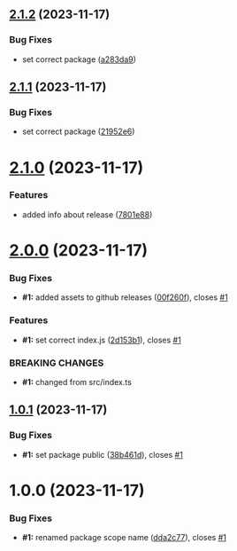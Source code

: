 ## [2.1.2](https://github.com/guslen/test-semantic-release-config/compare/v2.1.1...v2.1.2) (2023-11-17)


### Bug Fixes

* set correct package ([a283da9](https://github.com/guslen/test-semantic-release-config/commit/a283da9d726c661e99d6c7c31319af7ce42bc8da))

## [2.1.1](https://github.com/guslen/test-semantic-release-config/compare/v2.1.0...v2.1.1) (2023-11-17)


### Bug Fixes

* set correct package ([21952e6](https://github.com/guslen/test-semantic-release-config/commit/21952e6d09215f233cfaf800ff51fbe18b388d3a))

# [2.1.0](https://github.com/guslen/test-semantic-release-config/compare/v2.0.0...v2.1.0) (2023-11-17)


### Features

* added info about release ([7801e88](https://github.com/guslen/test-semantic-release-config/commit/7801e88ff64a16bcf500d3436664250e8c7e2a1e))

# [2.0.0](https://github.com/guslen/test-semantic-release-config/compare/v1.0.1...v2.0.0) (2023-11-17)


### Bug Fixes

* **#1:** added assets to github releases ([00f260f](https://github.com/guslen/test-semantic-release-config/commit/00f260fee5c033a096bb7c250db6c50bdc0053be)), closes [#1](https://github.com/guslen/test-semantic-release-config/issues/1)


### Features

* **#1:** set correct index.js ([2d153b1](https://github.com/guslen/test-semantic-release-config/commit/2d153b1cbed567eec58f96aaba73c7d03a69a7e8)), closes [#1](https://github.com/guslen/test-semantic-release-config/issues/1)


### BREAKING CHANGES

* **#1:** changed from src/index.ts

## [1.0.1](https://github.com/guslen/test-semantic-release-config/compare/v1.0.0...v1.0.1) (2023-11-17)


### Bug Fixes

* **#1:** set package public ([38b461d](https://github.com/guslen/test-semantic-release-config/commit/38b461d3456d82d46667be698485a56d4d4f641c)), closes [#1](https://github.com/guslen/test-semantic-release-config/issues/1)

# 1.0.0 (2023-11-17)


### Bug Fixes

* **#1:** renamed package scope name ([dda2c77](https://github.com/guslen/test-semantic-release-config/commit/dda2c77f3be95eb3b42ad7c5c39372b28f94f615)), closes [#1](https://github.com/guslen/test-semantic-release-config/issues/1)
